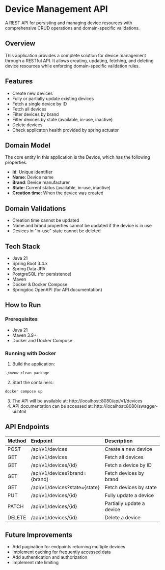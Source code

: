# Device Management API

A REST API for persisting and managing device resources with comprehensive CRUD operations and
domain-specific validations.

## Overview

This application provides a complete solution for device management through a RESTful API. It allows
creating, updating, fetching, and deleting device resources while enforcing domain-specific
validation rules.

## Features

- Create new devices
- Fully or partially update existing devices
- Fetch a single device by ID
- Fetch all devices
- Filter devices by brand
- Filter devices by state (available, in-use, inactive)
- Delete devices
- Check applicaton health provided by spring actuator

## Domain Model

The core entity in this application is the Device, which has the following properties:

- **Id**: Unique identifier
- **Name**: Device name
- **Brand**: Device manufacturer
- **State**: Current status (available, in-use, inactive)
- **Creation time**: When the device was created

## Domain Validations

- Creation time cannot be updated
- Name and brand properties cannot be updated if the device is in use
- Devices in "in-use" state cannot be deleted

## Tech Stack

- Java 21
- Spring Boot 3.4.x
- Spring Data JPA
- PostgreSQL (for persistence)
- Maven
- Docker \& Docker Compose
- Springdoc OpenAPI (for API documentation)

## How to Run

### Prerequisites

- Java 21
- Maven 3.9+
- Docker and Docker Compose

### Running with Docker

1. Build the application:

```bash
./mvnw clean package
```

2. Start the containers:

```bash
docker compose up
```

3. The API will be available at: http://localhost:8080/api/v1/devices
4. API documentation can be accessed at: http://localhost:8080/swagger-ui.html

## API Endpoints

| Method | Endpoint                      | Description               |
|:-------|:------------------------------|:--------------------------|
| POST   | /api/v1/devices               | Create a new device       |
| GET    | /api/v1/devices               | Fetch all devices         |
| GET    | /api/v1/devices/{id}          | Fetch a device by ID      |
| GET    | /api/v1/devices?brand={brand} | Fetch devices by brand    |
| GET    | /api/v1/devices?state={state} | Fetch devices by state    |
| PUT    | /api/v1/devices/{id}          | Fully update a device     |
| PATCH  | /api/v1/devices/{id}          | Partially update a device |
| DELETE | /api/v1/devices/{id}          | Delete a device           |

## Future Improvements

- Add pagination for endpoints returning multiple devices
- Implement caching for frequently accessed data
- Add authentication and authorization
- Implement rate limiting
